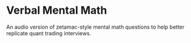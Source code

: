 # Verbal Mental Math
 An audio version of zetamac-style mental math questions to help better replicate quant trading interviews.
